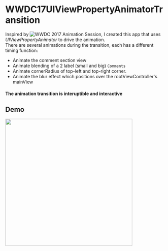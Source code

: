 # WWDC17UIViewPropertyAnimatorTransition

Inspired by ![WWDC 2017 Animation Session](https://developer.apple.com/videos/play/wwdc2017/230/), I created this app that uses *UIViewPropertyAnimator* to drive the animation.<br />
There are several animations during the transition, each has a different timing function:

* Animate the comment section view
* Animate blending of a 2 label (small and big) ```Comments```
* Animate cornerRadius of top-left and top-right corner.
* Animate the blur effect which positions over the rootViewController's mainView

#### The animation transition is interuptible and interactive

## Demo


<img src="./Demo/demo.gif" width="400">
